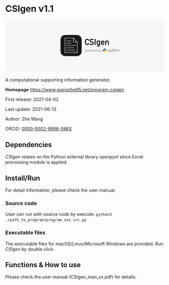 # CSIgen v1.1
![](CSIgen_full.png)

A computational supporting information generator.

**Homepage** https://www.wangzhe95.net/program-csigen

First release: 2021-04-02

Last update: 2021-06-13

Author: Zhe Wang

ORCiD: [0000-0002-9996-586X](https://orcid.org/0000-0002-9996-586X)

## Dependencies
*CSIgen* relaies on the Python external library *openpyxl* since Excel processing module is applied.

## Install/Run
For detail information, please check the user manual.

### Source code
User can run with source code by execute: `python3 ./path_to_program/program_vxx_src.py`

### Executable files
The executable files for macOS/Linux/Microsoft Windows are provided. Run *CSIgen* by double click.

## Functions & How to use
Please check the user manual (CSIgen_man_vx.pdf) for details.
